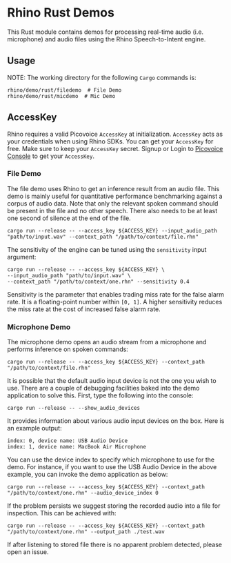 # Rhino Rust Demos

This Rust module contains demos for processing real-time audio (i.e. microphone) and audio files using the Rhino Speech-to-Intent engine.

## Usage

NOTE: The working directory for the following `Cargo` commands is:

```console
rhino/demo/rust/filedemo  # File Demo
rhino/demo/rust/micdemo  # Mic Demo
```

## AccessKey

Rhino requires a valid Picovoice `AccessKey` at initialization. `AccessKey` acts as your credentials when using Rhino SDKs.
You can get your `AccessKey` for free. Make sure to keep your `AccessKey` secret. 
Signup or Login to [Picovoice Console](https://console.picovoice.ai/) to get your `AccessKey`.

### File Demo

The file demo uses Rhino to get an inference result from an audio file.
This demo is mainly useful for quantitative performance benchmarking against a corpus of audio data.
Note that only the relevant spoken command should be present in the file and no other speech.
There also needs to be at least one second of silence at the end of the file.

```console
cargo run --release -- --access_key ${ACCESS_KEY} --input_audio_path "path/to/input.wav" --context_path "/path/to/context/file.rhn"
```

The sensitivity of the engine can be tuned using the `sensitivity` input argument:

```console
cargo run --release -- --access_key ${ACCESS_KEY} \
--input_audio_path "path/to/input.wav" \
--context_path "/path/to/context/one.rhn" --sensitivity 0.4
```

Sensitivity is the parameter that enables trading miss rate for the false alarm rate.
It is a floating-point number within `[0, 1]`.
A higher sensitivity reduces the miss rate at the cost of increased false alarm rate.

### Microphone Demo

The microphone demo opens an audio stream from a microphone and performs inference on spoken commands:

```console
cargo run --release -- --access_key ${ACCESS_KEY} --context_path "/path/to/context/file.rhn"
```

It is possible that the default audio input device is not the one you wish to use. There are a couple
of debugging facilities baked into the demo application to solve this. First, type the following into the console:

```console
cargo run --release -- --show_audio_devices
```

It provides information about various audio input devices on the box. Here is an example output:

```console
index: 0, device name: USB Audio Device
index: 1, device name: MacBook Air Microphone
``` 

You can use the device index to specify which microphone to use for the demo. For instance, if you want to use the USB Audio Device
in the above example, you can invoke the demo application as below:

```console
cargo run --release -- --access_key ${ACCESS_KEY} --context_path "/path/to/context/one.rhn" --audio_device_index 0
```

If the problem persists we suggest storing the recorded audio into a file for inspection.
This can be achieved with:

```console
cargo run --release -- --access_key ${ACCESS_KEY} --context_path "/path/to/context/one.rhn" --output_path ./test.wav
```

If after listening to stored file there is no apparent problem detected, please open an issue.
